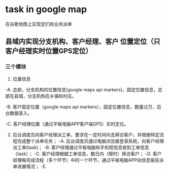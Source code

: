 # task in google map
在谷歌地图上实现定们和业务派单

## 县域内实现分支机构、客户经理、客户 位置定位（只客户经理实时位置GPS定位）

### 三个模块

1. 位置信息

  -A. 总部，分支机构的位置信息(google maps api markers)，固定位置信息，总部在县城，分支机构在乡镇和村庄。

  -B. 客户固定位置（google maps api markers），固定位置信息，数量过万，后台数据录入。

  -C. 客户经理位置（通过平板电脑APP客户端GPS）实时定位。

2. 后台调度员向客户经理派工单，要求在一定时间内去拜访客户，并根据特定流程完成整个派单任务；
  -A. 后台调度员通过电脑浏览器登录系统，向客户经理派工单(task)；
  -B. 客户经理通过平板电脑和手机短信息收到工单信息（task）；
  -C. 客户经理根据工单信息，数日内（限时）拜访客户；
  -D. 客户经理每完成流程（多个环节）中的一个环节，通过平板电脑APP向信息报告派单进展情况；
  -E. 
